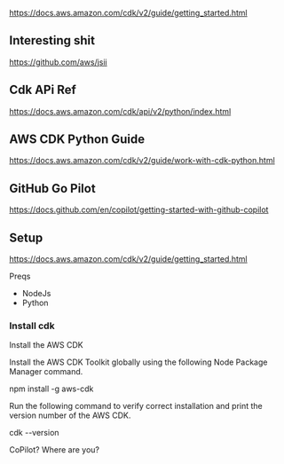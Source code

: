 https://docs.aws.amazon.com/cdk/v2/guide/getting_started.html

## Interesting shit

https://github.com/aws/jsii

## Cdk APi Ref

https://docs.aws.amazon.com/cdk/api/v2/python/index.html

## AWS CDK Python Guide

https://docs.aws.amazon.com/cdk/v2/guide/work-with-cdk-python.html

## GitHub Go Pilot

https://docs.github.com/en/copilot/getting-started-with-github-copilot


## Setup

https://docs.aws.amazon.com/cdk/v2/guide/getting_started.html

Preqs

* NodeJs
* Python

### Install cdk

Install the AWS CDK

Install the AWS CDK Toolkit globally using the following Node Package Manager command.

npm install -g aws-cdk

Run the following command to verify correct installation and print the version number of the AWS CDK.

cdk --version

CoPilot? Where are you?

